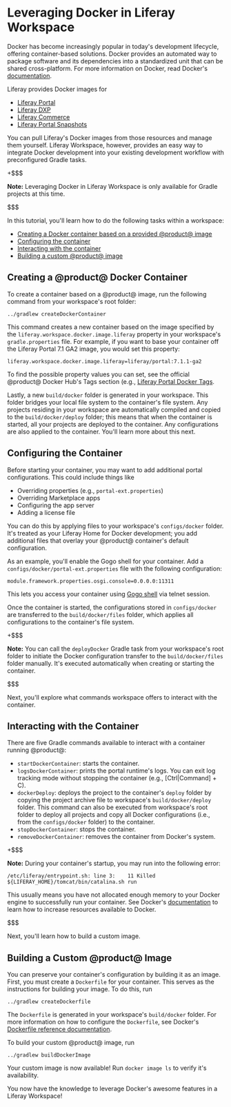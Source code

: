 # Leveraging Docker in Liferay Workspace

Docker has become increasingly popular in today's development lifecycle,
offering container-based solutions. Docker provides an automated way to package
software and its dependencies into a standardized unit that can be shared
cross-platform. For more information on Docker, read Docker's
[documentation](https://docs.docker.com/).

Liferay provides Docker images for

- [Liferay Portal](https://hub.docker.com/r/liferay/portal)
- [Liferay DXP](https://hub.docker.com/r/liferay/dxp)
- [Liferay Commerce](https://hub.docker.com/r/liferay/commerce)
- [Liferay Portal Snapshots](https://hub.docker.com/r/liferay/portal-snapshot)

You can pull Liferay's Docker images from those resources and manage them
yourself. Liferay Workspace, however, provides an easy way to integrate Docker
development into your existing development workflow with preconfigured Gradle
tasks.

+$$$

**Note:** Leveraging Docker in Liferay Workspace is only available for Gradle
projects at this time.

$$$

In this tutorial, you'll learn how to do the following tasks within a workspace:

- [Creating a Docker container based on a provided @product@ image](#creating-a-docker-container-based-on-a-provided-product-image)
- [Configuring the container](#configuring-the-container)
- [Interacting with the container](#interacting-with-the-container)
- [Building a custom @product@ image](#building-a-custom-product-image)

## Creating a @product@ Docker Container

To create a container based on a @product@ image, run the following command from
your workspace's root folder:

    ../gradlew createDockerContainer

This command creates a new container based on the image specified by the
`liferay.workspace.docker.image.liferay` property in your workspace's
`gradle.properties` file. For example, if you want to base your container off
the Liferay Portal 7.1 GA2 image, you would set this property:

    liferay.workspace.docker.image.liferay=liferay/portal:7.1.1-ga2

To find the possible property values you can set, see the official @product@
Docker Hub's Tags section (e.g.,
[Liferay Portal Docker Tags](https://hub.docker.com/r/liferay/portal/tags).

Lastly, a new `build/docker` folder is generated in your workspace. This folder
bridges your local file system to the container's file system. Any projects
residing in your workspace are automatically compiled and copied to the
`build/docker/deploy` folder; this means that when the container is started, all
your projects are deployed to the container. Any configurations are also applied
to the container. You'll learn more about this next.

## Configuring the Container

Before starting your container, you may want to add additional portal
configurations. This could include things like

- Overriding properties (e.g., `portal-ext.properties`)
- Overriding Marketplace apps
- Configuring the app server
- Adding a license file

You can do this by applying files to your workspace's `configs/docker` folder.
It's treated as your Liferay Home for Docker development; you add additional
files that overlay your @product@ container's default configuration.

As an example, you'll enable the Gogo shell for your container. Add a
`configs/docker/portal-ext.properties` file with the following configuration:

    module.framework.properties.osgi.console=0.0.0.0:11311

This lets you access your container using
[Gogo shell](/develop/reference/-/knowledge_base/7-1/using-the-felix-gogo-shell)
via telnet session.

Once the container is started, the configurations stored in `configs/docker` are
transferred to the `build/docker/files` folder, which applies all configurations
to the container's file system.

+$$$

**Note:** You can call the `deployDocker` Gradle task from your workspace's
root folder to initiate the Docker configuration transfer to the
`build/docker/files` folder manually. It's executed automatically when creating
or starting the container.

$$$

Next, you'll explore what commands workspace offers to interact with the
container.

##  Interacting with the Container

There are five Gradle commands available to interact with a container running
@product@:

- `startDockerContainer`: starts the container.
- `logsDockerContainer`: prints the portal runtime's logs. You can exit log
  tracking mode without stopping the container (e.g., [Ctrl|Command] + C).
- `dockerDeploy`: deploys the project to the container's `deploy` folder by
  copying the project archive file to workspace's `build/docker/deploy` folder.
  This command can also be executed from workspace's root folder to deploy all
  projects and copy all Docker configurations (i.e., from the `configs/docker`
  folder) to the container.
- `stopDockerContainer`: stops the container.
- `removeDockerContainer`: removes the container from Docker's system.

+$$$

**Note:** During your container's startup, you may run into the following error:

    /etc/liferay/entrypoint.sh: line 3:    11 Killed
    ${LIFERAY_HOME}/tomcat/bin/catalina.sh run

This usually means you have not allocated enough memory to your Docker engine to
successfully run your container. See Docker's
[documentation](https://docs.docker.com) to learn how to increase resources
available to Docker.

$$$

Next, you'll learn how to build a custom image.

## Building a Custom @product@ Image

You can preserve your container's configuration by building it as an image.
First, you must create a `Dockerfile` for your container. This serves as the
instructions for building your image. To do this, run

    ../gradlew createDockerfile

The `Dockerfile` is generated in your workspace's `build/docker` folder. For
more information on how to configure the `Dockerfile`, see Docker's
[Dockerfile reference documentation](https://docs.docker.com/engine/reference/builder/).

To build your custom @product@ image, run

    ../gradlew buildDockerImage

Your custom image is now available! Run `docker image ls` to verify it's
availability.

You now have the knowledge to leverage Docker's awesome features in a Liferay
Workspace!
